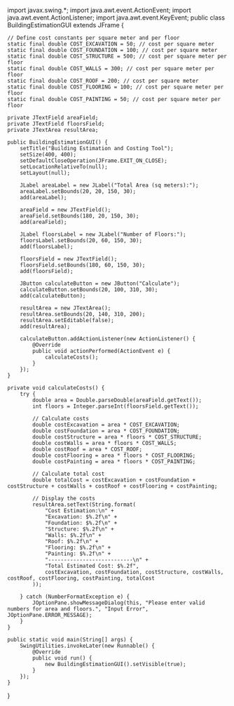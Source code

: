 import javax.swing.*;
import java.awt.event.ActionEvent;
import java.awt.event.ActionListener;
import java.awt.event.KeyEvent;
public class BuildingEstimationGUI extends JFrame {

    // Define cost constants per square meter and per floor
    static final double COST_EXCAVATION = 50; // cost per square meter
    static final double COST_FOUNDATION = 100; // cost per square meter
    static final double COST_STRUCTURE = 500; // cost per square meter per floor
    static final double COST_WALLS = 300; // cost per square meter per floor
    static final double COST_ROOF = 200; // cost per square meter
    static final double COST_FLOORING = 100; // cost per square meter per floor
    static final double COST_PAINTING = 50; // cost per square meter per floor

    private JTextField areaField;
    private JTextField floorsField;
    private JTextArea resultArea;

    public BuildingEstimationGUI() {
        setTitle("Building Estimation and Costing Tool");
        setSize(400, 400);
        setDefaultCloseOperation(JFrame.EXIT_ON_CLOSE);
        setLocationRelativeTo(null);
        setLayout(null);

        JLabel areaLabel = new JLabel("Total Area (sq meters):");
        areaLabel.setBounds(20, 20, 150, 30);
        add(areaLabel);

        areaField = new JTextField();
        areaField.setBounds(180, 20, 150, 30);
        add(areaField);

        JLabel floorsLabel = new JLabel("Number of Floors:");
        floorsLabel.setBounds(20, 60, 150, 30);
        add(floorsLabel);

        floorsField = new JTextField();
        floorsField.setBounds(180, 60, 150, 30);
        add(floorsField);

        JButton calculateButton = new JButton("Calculate");
        calculateButton.setBounds(20, 100, 310, 30);
        add(calculateButton);

        resultArea = new JTextArea();
        resultArea.setBounds(20, 140, 310, 200);
        resultArea.setEditable(false);
        add(resultArea);

        calculateButton.addActionListener(new ActionListener() {
            @Override
            public void actionPerformed(ActionEvent e) {
                calculateCosts();
            }
        });
    }

    private void calculateCosts() {
        try {
            double area = Double.parseDouble(areaField.getText());
            int floors = Integer.parseInt(floorsField.getText());

            // Calculate costs
            double costExcavation = area * COST_EXCAVATION;
            double costFoundation = area * COST_FOUNDATION;
            double costStructure = area * floors * COST_STRUCTURE;
            double costWalls = area * floors * COST_WALLS;
            double costRoof = area * COST_ROOF;
            double costFlooring = area * floors * COST_FLOORING;
            double costPainting = area * floors * COST_PAINTING;

            // Calculate total cost
            double totalCost = costExcavation + costFoundation + costStructure + costWalls + costRoof + costFlooring + costPainting;

            // Display the costs
            resultArea.setText(String.format(
                "Cost Estimation:\n" +
                "Excavation: $%.2f\n" +
                "Foundation: $%.2f\n" +
                "Structure: $%.2f\n" +
                "Walls: $%.2f\n" +
                "Roof: $%.2f\n" +
                "Flooring: $%.2f\n" +
                "Painting: $%.2f\n" +
                "---------------------------\n" +
                "Total Estimated Cost: $%.2f",
                costExcavation, costFoundation, costStructure, costWalls, costRoof, costFlooring, costPainting, totalCost
            ));

        } catch (NumberFormatException e) {
            JOptionPane.showMessageDialog(this, "Please enter valid numbers for area and floors.", "Input Error", JOptionPane.ERROR_MESSAGE);
        }
    }

    public static void main(String[] args) {
        SwingUtilities.invokeLater(new Runnable() {
            @Override
            public void run() {
                new BuildingEstimationGUI().setVisible(true);
            }
        });
    }
}
